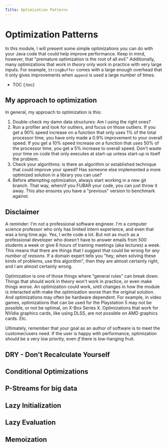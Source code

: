 ```yaml
---
Title: Optimization Patterns
---
```


# Optimization Patterns
In this module, I will present some simple optimizations you can do with your Java code that could help improve performance. Keep in mind, however, that "premature optimization is the root of all evil." Additionally, many optimizations that work in *theory* only work in practice with very large inputs. For example, `StringBuffer` comes with a large enough overhead that it only gives improvements when `append` is used a large number of times.


* TOC
{:toc}

## My approach to optimization

In general, my approach to optimization is this:
1) Double-check my damn data structures: Am I using the right ones?
2) Run a profiler and look for outliers, and focus on those outliers. If you get a 90% speed increase on a function that only uses 1% of the total processor time, you have only made a 0.9% improvement to your overall speed. If you get a 10% speed increase on a function that uses 50% of the processor time, you get a 5% increase to overall speed. Don't waste your time on code that only executes at start-up unless start-up is itself the problem.
3) Check your algorithms: is there an algorithm or established technique that could improve your speed? Has someone else implemented a more optimized solution in a library you can use?
4) Before attempting optimization, always start working in a new git branch. That way, when/if you FUBAR your code, you can just throw it away. This also ensures you have a "previous" version to benchmark against.

## Disclaimer

A reminder: I'm *not* a professional software engineer. I'm a computer science professor who only has limited intern experience, and even that was a long time ago. Yes, I write code a lot. But not as much as a professional developer who doesn't have to answer emails from 500 students a week or give 6 hours of training meetings (aka lectures) a week. This means that there are things that I suggest that could be wrong for *any number of reasons*. If a domain expert tells you "hey, when solving these kinds of problems, use this algorithm", then they are almost certainly right, and I am almost certainly wrong.

Optimization is one of those things where "general rules" can break down. Things that should work in theory won't work in practice, or even make things worse. An optimization could work, until changes in how the module is interacted with make the optimization worse than the original solution. And optimizations may often be hardware dependent. For example, in video games, optimizations that can be used for the Playstation 5 may not be possible, or not be optimal, on X-Box Series X. Optimizations that work for NVidia graphics cards, like using DLSS, are not possible on AMD graphics cards. Etc. 

Ultimately, remember that your goal as an author of software is to meet the customer/users need.  If the user is happy with performance, optimization should be a very low priority, even *if* there is low-hanging fruit.

## DRY - Don't Recalculate Yourself


## Conditional Optimizations


## P-Streams for big data


## Lazy Initialization


## Lazy Evaluation


## Memoization
